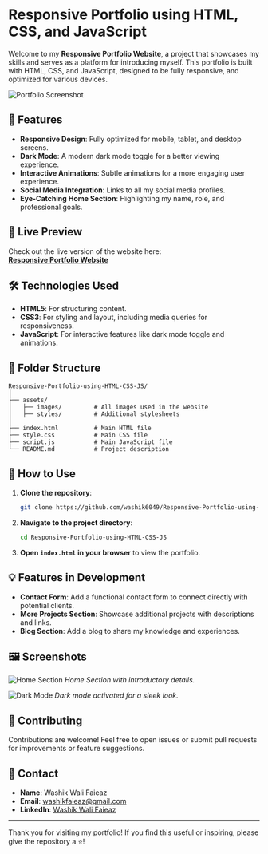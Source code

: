 
# Responsive Portfolio using HTML, CSS, and JavaScript

Welcome to my **Responsive Portfolio Website**, a project that showcases my skills and serves as a platform for introducing myself. This portfolio is built with HTML, CSS, and JavaScript, designed to be fully responsive, and optimized for various devices.

![Portfolio Screenshot](assets/images/portfolio-screenshot.png)

## 🌟 Features

- **Responsive Design**: Fully optimized for mobile, tablet, and desktop screens.
- **Dark Mode**: A modern dark mode toggle for a better viewing experience.
- **Interactive Animations**: Subtle animations for a more engaging user experience.
- **Social Media Integration**: Links to all my social media profiles.
- **Eye-Catching Home Section**: Highlighting my name, role, and professional goals.

## 🔗 Live Preview

Check out the live version of the website here:  
[**Responsive Portfolio Website**](https://washik6049.github.io/Responsive-Portfolio-using-HTML-CSS-JS/)

## 🛠️ Technologies Used

- **HTML5**: For structuring content.
- **CSS3**: For styling and layout, including media queries for responsiveness.
- **JavaScript**: For interactive features like dark mode toggle and animations.

## 📂 Folder Structure

```
Responsive-Portfolio-using-HTML-CSS-JS/
│
├── assets/
│   ├── images/         # All images used in the website
│   ├── styles/         # Additional stylesheets
│
├── index.html          # Main HTML file
├── style.css           # Main CSS file
├── script.js           # Main JavaScript file
└── README.md           # Project description
```

## 🚀 How to Use

1. **Clone the repository**:
   ```bash
   git clone https://github.com/washik6049/Responsive-Portfolio-using-HTML-CSS-JS.git
   ```

2. **Navigate to the project directory**:
   ```bash
   cd Responsive-Portfolio-using-HTML-CSS-JS
   ```

3. **Open `index.html` in your browser** to view the portfolio.

## 💡 Features in Development

- **Contact Form**: Add a functional contact form to connect directly with potential clients.
- **More Projects Section**: Showcase additional projects with descriptions and links.
- **Blog Section**: Add a blog to share my knowledge and experiences.

## 🖼️ Screenshots

![Home Section](assets/images/home-section.png)
*Home Section with introductory details.*

![Dark Mode](assets/images/dark-mode.png)
*Dark mode activated for a sleek look.*

## 🤝 Contributing

Contributions are welcome! Feel free to open issues or submit pull requests for improvements or feature suggestions.

## 📧 Contact

- **Name**: Washik Wali Faieaz  
- **Email**: [washikfaieaz@gmail.com](mailto:washikfaieaz@gmail.com)  
- **LinkedIn**: [Washik Wali Faieaz](https://www.linkedin.com/in/washik-wali-faieaz-169a78263)

---

Thank you for visiting my portfolio! If you find this useful or inspiring, please give the repository a ⭐!

